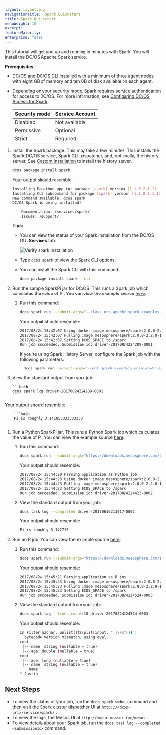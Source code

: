 ```yaml
---
layout: layout.pug
navigationTitle:  Spark Quickstart
title: Spark Quickstart
menuWeight: 10
excerpt:
featureMaturity:
enterprise: false
---
```


<!-- This source repo for this topic is https://github.com/mesosphere/spark-build -->


This tutorial will get you up and running in minutes with Spark. You will install the DC/OS Apache Spark service.

**Prerequisites:**

-  [DC/OS and DC/OS CLI installed](/1.9/installing/) with a minimum of three agent nodes with eight GB of memory and ten GB of disk available on each agent.
-  Depending on your [security mode](/1.9/security/ent/#security-modes/), Spark requires service authentication for access to DC/OS. For more information, see [Configuring DC/OS Access for Spark](/services/spark/spark-auth/).

   | Security mode | Service Account |
   |---------------|-----------------------|
   | Disabled      | Not available   |
   | Permissive    | Optional   |
   | Strict        | Required |


1.  Install the Spark package. This may take a few minutes. This installs the Spark DC/OS service, Spark CLI, dispatcher, and, optionally, the history server. See [Custom Installation](/services/spark/v1.0.9-2.1.0-1/install/#custom) to install the history server.

    ```bash
    dcos package install spark
    ```

    Your output should resemble:

    ```bash
    Installing Marathon app for package [spark] version [1.1.0-2.1.1]
    Installing CLI subcommand for package [spark] version [1.1.0-2.1.1]
    New command available: dcos spark
    DC/OS Spark is being installed!

    	Documentation: /services/spark/
    	Issues: /support/
    ```

    **Tips:**

    -  You can view the status of your Spark installation from the DC/OS GUI **Services** tab.

       ![Verify spark installation](/img/spark-gui-install.png)

    -  Type `dcos spark` to view the Spark CLI options.
    -  You can install the Spark CLI with this command:

       ```bash
       dcos package install spark --cli
       ```

1.  Run the sample SparkPi jar for DC/OS. This runs a Spark job which calculates the value of Pi. You can view the example source [here](https://downloads.mesosphere.com/spark/assets/spark-examples_2.11-2.0.1.jar).

    1.  Run this command:

        ```bash
        dcos spark run --submit-args="--class org.apache.spark.examples.SparkPi https://downloads.mesosphere.com/spark/assets/spark-examples_2.11-2.0.1.jar 30"
        ```

        Your output should resemble:

        ```bash
        2017/08/24 15:42:07 Using docker image mesosphere/spark:2.0.0-2.2.0-1-hadoop-2.6 for drivers
        2017/08/24 15:42:07 Pulling image mesosphere/spark:2.0.0-2.2.0-1-hadoop-2.6 for executors, by default. To bypass set spark.mesos.executor.docker.forcePullImage=false
        2017/08/24 15:42:07 Setting DCOS_SPACE to /spark
        Run job succeeded. Submission id: driver-20170824224209-0001
        ```
        If you're using Spark History Server, configure the Spark job with the following parameters:

     ```bash
          dcos spark run -submit-args="-conf spark.eventLog.enabled=true --conf spark.eventLog.dir=hdfs://hdfs/history --class org.apache.spark.examples.SparkPi https://downloads.mesosphere.com/spark/assets/spark-examples_2.11-2.0.1.jar 30"
     ```

1.  View the standard output from your job:

        ```bash
        dcos spark log driver-20170824224209-0001
        ```

   Your output should resemble:

        ```bash
        Pi is roughly 3.141853333333333
        ```

1.  Run a Python SparkPi jar. This runs a Python Spark job which calculates the value of Pi. You can view the example source [here](https://downloads.mesosphere.com/spark/examples/pi.py).

    1.  Run this command:

        ```bash
        dcos spark run --submit-args="https://downloads.mesosphere.com/spark/examples/pi.py 30"
        ```

        Your output should resemble:

        ```bash
        2017/08/24 15:44:20 Parsing application as Python job
        2017/08/24 15:44:23 Using docker image mesosphere/spark:2.0.0-2.2.0-1-hadoop-2.6 for drivers
        2017/08/24 15:44:23 Pulling image mesosphere/spark:2.0.0-2.2.0-1-hadoop-2.6 for executors, by default. To bypass set spark.mesos.executor.docker.forcePullImage=false
        2017/08/24 15:44:23 Setting DCOS_SPACE to /spark
        Run job succeeded. Submission id: driver-20170824224423-0002
        ```

    1.  View the standard output from your job:

        ```bash
        dcos task log --completed driver-20170616213917-0002
        ```

        Your output should resemble:

        ```bash
        Pi is roughly 3.142715
        ```

1.  Run an R job. You can view the example source [here](https://downloads.mesosphere.com/spark/examples/dataframe.R).

    1.  Run this command:

        ```bash
        dcos spark run --submit-args="https://downloads.mesosphere.com/spark/examples/dataframe.R"
        ```

        Your output should resemble:

        ```bash
        2017/08/24 15:45:21 Parsing application as R job
        2017/08/24 15:45:23 Using docker image mesosphere/spark:2.0.0-2.2.0-1-hadoop-2.6 for drivers
        2017/08/24 15:45:23 Pulling image mesosphere/spark:2.0.0-2.2.0-1-hadoop-2.6 for executors, by default. To bypass set spark.mesos.executor.docker.forcePullImage=false
        2017/08/24 15:45:23 Setting DCOS_SPACE to /spark
        Run job succeeded. Submission id: driver-20170824224524-0003
        ```

    1.  View the standard output from your job:

        ```bash
        dcos spark log --lines_count=10 driver-20170824224524-0003
        ```

        Your output should resemble:

        ```bash
        In Filter(nzchar, unlist(strsplit(input, ",|\\s"))) :
          bytecode version mismatch; using eval
        root
         |-- name: string (nullable = true)
         |-- age: double (nullable = true)
        root
         |-- age: long (nullable = true)
         |-- name: string (nullable = true)
            name
        1 Justin        
        ```

## Next Steps

- To view the status of your job, run the `dcos spark webui` command and then visit the Spark cluster dispatcher UI at `http://<dcos-url>/service/spark/` .
- To view the logs, the Mesos UI at `http://<your-master-ip>/mesos`.
- To view details about your Spark job, run the `dcos task log --completed <submissionId>` command.
